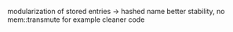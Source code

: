 modularization of stored entries -> hashed name
better stability, no mem::transmute for example
cleaner code
